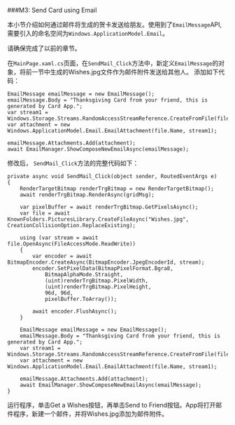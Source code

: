 ###M3: Send Card using Email

本小节介绍如何通过邮件将生成的贺卡发送给朋友。使用到了`EmailMessage`API, 需要引入的命名空间为`Windows.ApplicationModel.Email`。

请确保完成了以前的章节。

在`MainPage.xaml.cs`页面，在`SendMail_Click`方法中，新定义`EmailMessage`的对象，将前一节中生成的Wishes.jpg文件作为邮件附件发送给其他人。 添加如下代码：

    EmailMessage emailMessage = new EmailMessage();
    emailMessage.Body = "Thanksgiving Card from your friend, this is generated by Card App.";
    var stream1 = Windows.Storage.Streams.RandomAccessStreamReference.CreateFromFile(file);
    var attachment = new Windows.ApplicationModel.Email.EmailAttachment(file.Name, stream1);

    emailMessage.Attachments.Add(attachment);
    await EmailManager.ShowComposeNewEmailAsync(emailMessage);

修改后， `SendMail_Click`方法的完整代码如下：

    private async void SendMail_Click(object sender, RoutedEventArgs e)
    {
        RenderTargetBitmap renderTrgBitmap = new RenderTargetBitmap();
        await renderTrgBitmap.RenderAsync(gridMsg);

        var pixelBuffer = await renderTrgBitmap.GetPixelsAsync();
        var file = await KnownFolders.PicturesLibrary.CreateFileAsync("Wishes.jpg", CreationCollisionOption.ReplaceExisting);

        using (var stream = await file.OpenAsync(FileAccessMode.ReadWrite))
        {
            var encoder = await BitmapEncoder.CreateAsync(BitmapEncoder.JpegEncoderId, stream);
            encoder.SetPixelData(BitmapPixelFormat.Bgra8,
                BitmapAlphaMode.Straight,
                (uint)renderTrgBitmap.PixelWidth,
                (uint)renderTrgBitmap.PixelHeight,
                96d, 96d,
                pixelBuffer.ToArray());

            await encoder.FlushAsync();
        }

        EmailMessage emailMessage = new EmailMessage();
        emailMessage.Body = "Thanksgiving Card from your friend, this is generated by Card App.";
        var stream1 = Windows.Storage.Streams.RandomAccessStreamReference.CreateFromFile(file);
        var attachment = new Windows.ApplicationModel.Email.EmailAttachment(file.Name, stream1);

        emailMessage.Attachments.Add(attachment);
        await EmailManager.ShowComposeNewEmailAsync(emailMessage);
    }

运行程序，单击Get a Wishes按钮，再单击Send to Friend按钮。App将打开邮件程序，新建一个邮件，并将Wishes.jpg添加为邮件附件。